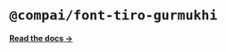 # `@compai/font-tiro-gurmukhi`

[**Read the docs &rarr;**](https://components.ai/docs/typefaces/tiro-gurmukhi)
